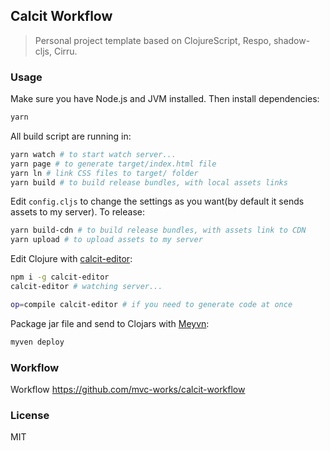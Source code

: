 
Calcit Workflow
----

> Personal project template based on ClojureScript, Respo, shadow-cljs, Cirru.

### Usage

Make sure you have Node.js and JVM installed. Then install dependencies:

```bash
yarn
```

All build script are running in:

```bash
yarn watch # to start watch server...
yarn page # to generate target/index.html file
yarn ln # link CSS files to target/ folder
yarn build # to build release bundles, with local assets links
```

Edit `config.cljs` to change the settings as you want(by default it sends assets to my server). To release:

```bash
yarn build-cdn # to build release bundles, with assets link to CDN
yarn upload # to upload assets to my server
```

Edit Clojure with [calcit-editor](https://github.com/Cirru/calcit-editor):

```bash
npm i -g calcit-editor
calcit-editor # watching server...

op=compile calcit-editor # if you need to generate code at once
```

Package jar file and send to Clojars with [Meyvn](https://github.com/danielsz/meyvn):

```bash
myven deploy
```

### Workflow

Workflow https://github.com/mvc-works/calcit-workflow

### License

MIT
